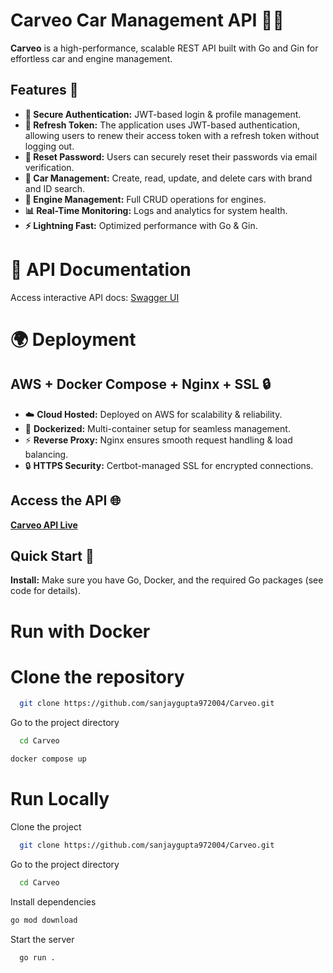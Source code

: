 # Carveo Car Management API 🚗💨

**Carveo** is a high-performance, scalable REST API built with Go and Gin for effortless car and engine management.

## Features 🚀
- **🔐 Secure Authentication:** JWT-based login & profile management.
- **🔄 Refresh Token:** The application uses JWT-based authentication, allowing users to renew their access token with a refresh token without logging out.
- **🔑 Reset Password:** Users can securely reset their passwords via email verification.
- **🚗 Car Management:** Create, read, update, and delete cars with brand and ID search.
- **🔧 Engine Management:** Full CRUD operations for engines.
- **📊 Real-Time Monitoring:** Logs and analytics for system health.
- **⚡ Lightning Fast:** Optimized performance with Go & Gin.


# 📖 API Documentation
Access interactive API docs: [Swagger UI](https://carveo.site/swagger/index.html)


# 🌍 Deployment
## AWS + Docker Compose + Nginx + SSL 🔒

- ☁️ **Cloud Hosted:** Deployed on AWS for scalability & reliability.
- 🐳 **Dockerized:** Multi-container setup for seamless management.
- ⚡ **Reverse Proxy:** Nginx ensures smooth request handling & load balancing.
- 🔒 **HTTPS Security:** Certbot-managed SSL for encrypted connections.


## Access the API 🌐
[**Carveo API Live**](https://carveo.site/health)


## Quick Start 🏁

**Install:** Make sure you have Go, Docker, and the required Go packages (see code for details).
# Run with Docker

# Clone the repository
```bash
  git clone https://github.com/sanjaygupta972004/Carveo.git
```

Go to the project directory
```bash
  cd Carveo
```

```bash
docker compose up
```

# Run Locally

Clone the project

```bash
  git clone https://github.com/sanjaygupta972004/Carveo.git
```

Go to the project directory

```bash
  cd Carveo
```

Install dependencies

  ```bash
  go mod download
  ```

Start the server

```bash
  go run .
```


